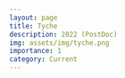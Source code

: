 ```yaml
---
layout: page
title: Tyche 
description: 2022 (PostDoc)
img: assets/img/tyche.png
importance: 1
category: Current 
---
```


